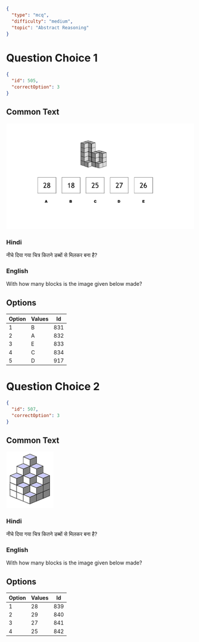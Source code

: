 ```json
{
  "type": "mcq",
  "difficulty": "medium",
  "topic": "Abstract Reasoning"
}
```

# Question Choice 1
```json
{
  "id": 505,
  "correctOption": 3
}
```
## Common Text
![](images/question_14/choice1.png)

### Hindi
नीचे दिया गया चित्र कितने डब्बों से मिलकर बना है?

### English
With how many blocks is the image given below made?

## Options
| Option | Values |Id     |
|:-------|:-------|:-----:|
| 1      | B      |831   |
| 2      | A      |832   |
| 3      | E      |833   |
| 4      | C      |834   |
| 5      | D      |917   |


# Question Choice 2
```json
{
  "id": 507,
  "correctOption": 3
}
```
## Common Text
![](images/question_14/choice2.gif)

### Hindi
नीचे दिया गया चित्र कितने डब्बों से मिलकर बना है?

### English
With how many blocks is the image given below made?

## Options
| Option | Values |Id     |
|:-------|:-------|:-----:|
| 1      | 28     |839   |
| 2      | 29     |840   |
| 3      | 27     |841   |
| 4      | 25     |842   |

